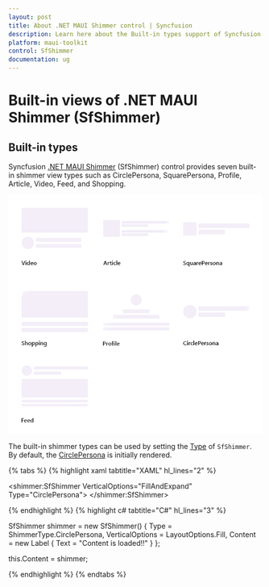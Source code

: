 ```yaml
---
layout: post
title: About .NET MAUI Shimmer control | Syncfusion
description: Learn here about the Built-in types support of Syncfusion .NET MAUI Shimmer (SfShimmer) control and more.
platform: maui-toolkit
control: SfShimmer
documentation: ug
---
```


# Built-in views of .NET MAUI Shimmer (SfShimmer)

## Built-in types

Syncfusion [.NET MAUI Shimmer](https://help.syncfusion.com/cr/maui-toolkit/Syncfusion.Maui.Toolkit.Shimmer.SfShimmer.html?tabs=tabid-1%2Ctabid-5%2Ctabid-3%2Ctabid-7%2Ctabid-17%2Ctabid-13%2Ctabid-9%2Ctabid-15%2Ctabid-11) (SfShimmer) control provides seven built-in shimmer view types such as CirclePersona, SquarePersona, Profile, Article, Video, Feed, and Shopping.

   ![Types of view in .NET MAUI Shimmer.](images/overview/maui-multiple-shimmer-views.gif)

The built-in shimmer types can be used by setting the [Type](https://help.syncfusion.com/cr/maui-toolkit/Syncfusion.Maui.Toolkit.Shimmer.SfShimmer.html#Syncfusion_Maui_Toolkit_Shimmer_SfShimmer_Type) of `SfShimmer`. By default, the [CirclePersona](https://help.syncfusion.com/cr/maui-toolkit/Syncfusion.Maui.Toolkit.Shimmer.ShimmerType.html#Syncfusion_Maui_Toolkit_Shimmer_ShimmerType_CirclePersona) is initially rendered.

{% tabs %}
{% highlight xaml tabtitle="XAML" hl_lines="2" %}

<shimmer:SfShimmer VerticalOptions="FillAndExpand" 
                   Type="CirclePersona">
      <StackLayout>
         <Label 
            Text="Content is loaded!!"
            HorizontalOptions="CenterAndExpand"
            VerticalOptions="CenterAndExpand">
         </Label>
      </StackLayout>
</shimmer:SfShimmer>

{% endhighlight %}
{% highlight c# tabtitle="C#" hl_lines="3" %}

SfShimmer shimmer = new SfShimmer()
{
   Type = ShimmerType.CirclePersona,
   VerticalOptions = LayoutOptions.Fill,
   Content = new Label
   {
      Text = "Content is loaded!!"
   }
};

this.Content = shimmer;

{% endhighlight %}
{% endtabs %}